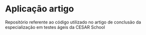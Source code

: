 # Aplicação artigo
Repositório referente ao código utilizado no artigo de conclusão da especialização em testes ágeis da CESAR School